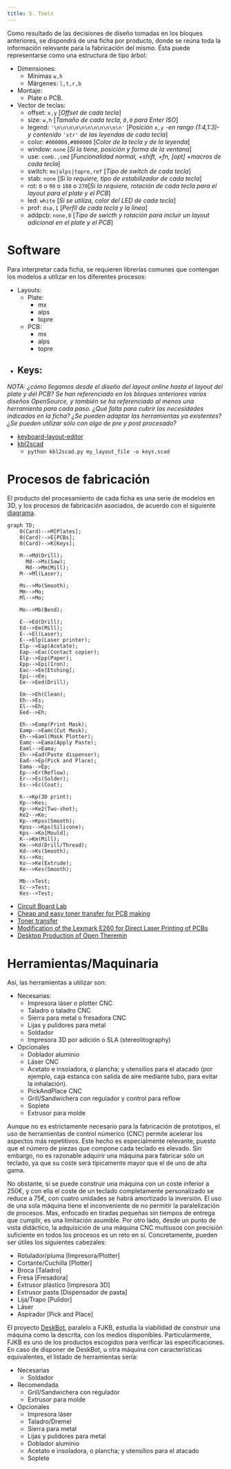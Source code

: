 ```yaml
---
title: 5. Tools
---
```


Como resultado de las decisiones de diseño tomadas en los bloques anteriores, se dispondrá de una ficha por producto, donde se reúna toda la información relevante para la fabricación del mismo. Ésta puede representarse como una estructura de tipo árbol:

- Dimensiones:
  - Mínimas `w,h`
  - Márgenes: `l,t,r,b`
- Montaje:
  - Plate o PCB.
- Vector de teclas:
  - offset: `x,y` [*Offset de cada tecla*]
  - size: `w,h` [*Tamaño de cada tecla, `0,0` para Enter ISO*]
  - legend: `'\n\n\n\n\n\n\n\n\n\n\n'` [*Posición `x,y` -en rango (1:4,1:3)- y contenido `'str'` de las leyendas de cada tecla*]
  - color: `#000000,#000000` [*Color de la tecla y de la leyenda*]
  - window: `none` [*Si la tiene, posición y forma de la ventana*]
  - use: `comb.,cmd` [*Funcionalidad normal, +shift, +fn, [opt] +macros de cada tecla*]
  - switch: `mx|alps|topre,ref` [*Tipo de switch de cada tecla*]
  - stab: `none` [*Si lo requiere, tipo de estabilizador de cada tecla*]
  - rot: `0` o `90` o `180` o `270`[*Si lo requiere, rotación de cada tecla para el layout para el plate y el PCB*]
  - led: `white` [*Si se utiliza, color del LED de cada tecla*]
  - prof: `dsa,1` [*Perfil de cada tecla y la línea*]
  - addpcb: `none,0` [*Tipo de swicth y rotación para incluir un layout adicional en el plate y el PCB*]

# Software

Para interpretar cada ficha, se requieren librerías comunes que contengan los modelos a utilizar en los diferentes procesos:

- Layouts:
  - Plate:
     - mx
	 - alps
	 - topre
  - PCB:
     - mx
	 - alps
	 - topre
- Keys:
  -

*NOTA: ¿cómo llegamos desde el diseño del layout online hasta el layout del plate y del PCB? Se han referenciado en los bloques anteriores varios diseños OpenSource, y también se ha referenciado al menos una herramienta para cada paso. ¿Qué falta para cubrir las necesidades indicadas en la ficha? ¿Se pueden adaptar las herramientas ya existentes? ¿Se pueden utilizar sólo con algo de pre y post procesado?*

- [keyboard-layout-editor](http://www.keyboard-layout-editor.com/)
- [kbl2scad](https://bitbucket.org/afqueiruga/kbl2scad)
  - `python kbl2scad.py my_layout_file -o keys.scad`

# Procesos de fabricación

El producto del procesamiento de cada ficha es una serie de modelos en 3D, y los procesos de fabricación asociados, de acuerdo con el siguiente [diagrama](http://knsv.github.io/mermaid/live_editor/#/view/Z3JhcGggVEQKICAgIDAoQ2FyZCktLT5NW1BsYXRlc107CiAgICAwKENhcmQpLS0-RVtQQ0JzXTsKICAgIDAoQ2FyZCktLT5LW0tleXNdOwoKICAgIE0tLT5NZChEcmlsbCk7CiAgICAgIE1kLS0-TXMoU2F3KTsKICAgICAgTWQtLT5NbShNaWxsKTsKICAgIE0tLT5NbChMYXNlcik7CgogICAgTXMtLT5NbyhTbW9vdGgpOwogICAgTW0tLT5NbzsKICAgIE1sLS0-TW87CgogICAgTW8tLT5NYihCZW5kKTsKCiAgICBFLS0-RWQoRHJpbGwpOwogICAgRWQtLT5FbShNaWxsKTsKICAgIEUtLT5FbChMYXNlcik7CiAgICBFLS0-RWxwKExhc2VyIHByaW50ZXIpOwogICAgRWxwLS0-RWFwKEFjZXRhdGUpOwogICAgRWFwLS0-RWFjKENvbnRhY3QgY29waWVyKTsKICAgIEVscC0tPkVwcChQYXBlcik7CiAgICBFcHAtLT5FcGkoSXJvbik7CiAgICBFYWMtLT5FZVtFdGNoaW5nXTsKICAgIEVwaS0tPkVlOwogICAgRWUtLT5FZWQoRHJpbGwpOwoKICAgIEVtLS0-RWgoQ2xlYW4pOwogICAgRWgtLT5FczsKICAgIEVsLS0-RWg7CiAgICBFZWQtLT5FaDsKCiAgICBFaC0tPkVhbXAoUHJpbnQgTWFzayk7CiAgICBFYW1wLS0-RWFtYyhDdXQgTWFzayk7CiAgICBFaC0tPkVhbWwoTWFzayBQbG90dGVyKTsKICAgIEVhbWMtLT5FYW1hKEFwcGx5IFBhc3RlKTsKICAgIEVhbWwtLT5FYW1hOwogICAgRWgtLT5FYWQoUGFzdGUgZGlzcGVuc2VyKTsKICAgIEVhZC0tPkVwKFBpY2sgYW5kIFBsYWNlKTsKICAgIEVhbWEtLT5FcDsKICAgIEVwLS0-RXIoUmVmbG93KTsKICAgIEVyLS0-RXMoU29sZGVyKTsKICAgIEVzLS0-RWMoQ29hdCk7CgogICAgSy0tPktwKDNEIHByaW50KTsKICAgIEtwLS0-S2VzOwogICAgS3AtLT5LZTIoVHdvLXNob3QpOwogICAgS2UyLS0-S2U7CiAgICBLcC0tPktwc3MoU21vb3RoKTsKICAgIEtwc3MtLT5LcHMoU2lsaWNvbmUpOwogICAgS3BzLS0-S29bTW91bGRdOwogICAgSy0tPkttKE1pbGwpOwogICAgS20tLT5LZChEcmlsbC9UaHJlYWQpOwogICAgS2QtLT5LcyhTbW9vdGgpOwogICAgS3MtLT5LbzsKICAgIEtvLS0-S2UoRXh0cnVkZSk7CiAgICBLZS0tPktlcyhTbW9vdGgpOwoKICAgIE1iLS0-VGVzdDsKICAgIEVjLS0-VGVzdDsKICAgIEtlcy0tPlRlc3Q7).

```
graph TD;
    0(Card)-->M[Plates];
    0(Card)-->E[PCBs];
    0(Card)-->K[Keys];

    M-->Md(Drill);
      Md-->Ms(Saw);
      Md-->Mm(Mill);
    M-->Ml(Laser);

    Ms-->Mo(Smooth);
    Mm-->Mo;
    Ml-->Mo;

    Mo-->Mb(Bend);

    E-->Ed(Drill);
    Ed-->Em(Mill);
    E-->El(Laser);
    E-->Elp(Laser printer);
    Elp-->Eap(Acetate);
    Eap-->Eac(Contact copier);
    Elp-->Epp(Paper);
    Epp-->Epi(Iron);
    Eac-->Ee[Etching];
    Epi-->Ee;
    Ee-->Eed(Drill);

    Em-->Eh(Clean);
    Eh-->Es;
    El-->Eh;
    Eed-->Eh;

    Eh-->Eamp(Print Mask);
    Eamp-->Eamc(Cut Mask);
    Eh-->Eaml(Mask Plotter);
    Eamc-->Eama(Apply Paste);
    Eaml-->Eama;
    Eh-->Ead(Paste dispenser);
    Ead-->Ep(Pick and Place);
    Eama-->Ep;
    Ep-->Er(Reflow);
    Er-->Es(Solder);
    Es-->Ec(Coat);

    K-->Kp(3D print);
    Kp-->Kes;
    Kp-->Ke2(Two-shot);
    Ke2-->Ke;
    Kp-->Kpss(Smooth);
    Kpss-->Kps(Silicone);
    Kps-->Ko[Mould];
    K-->Km(Mill);
    Km-->Kd(Drill/Thread);
    Kd-->Ks(Smooth);
    Ks-->Ko;
    Ko-->Ke(Extrude);
    Ke-->Kes(Smooth);

    Mb-->Test;
    Ec-->Test;
    Kes-->Test;
```

- [Circuit Board Lab]( http://www.instructables.com/id/Circuit-Board-Lab-POV-Business-Card/?ALLSTEPS)
- [Cheap and easy toner transfer for PCB making]( www.instructables.com/id/Cheap-and-Easy-Toner-Transfer-for-PCB-Making)
- [Toner transfer](http://www.dr-lex.be/hardware/tonertransfer.html)
- [Modification of the Lexmark E260 for Direct Laser Printing of PCBs]( http://www.instructables.com/id/Modification-of-the-Lexmark-E260-for-Direct-Laser--1/?ALLSTEPS)
- [Desktop Production of Open Theremin](https://www.youtube.com/watch?v=i0ZT4y3DYrY)

# Herramientas/Maquinaria

Así, las herramientas a utilizar son:

- Necesarias:
  - Impresora láser o plotter CNC
  - Taladro o taladro CNC
  - Sierra para metal o fresadora CNC
  - Lijas y pulidores para metal
  - Soldador
  - Impresora 3D por adición o SLA (stereolitography)
- Opcionales
  - Doblador aluminio
  - Láser CNC
  - Acetato e insoladora, o plancha; y utensilios para el atacado (por ejemplo, caja estanca con salida de aire mediante tubo, para evitar la inhalación).
  - PickAndPlace CNC
  - Grill/Sandwichera con regulador y control para reflow
  - Soplete
  - Extrusor para molde

Aunque no es estrictamente necesario para la fabricación de prototipos, el uso de herramientas de control númerico (CNC) permite acelerar los aspectos más repetitivos. Este hecho es especialmente relevante, puesto que el número de piezas que compone cada teclado es elevado. Sin embargo, no es razonable adquirir una máquina para fabricar sólo un teclado, ya que su coste será típicamente mayor que el de uno de alta gama.

No obstante, si se puede construir una máquina con un coste inferior a 250€, y con ella el coste de un teclado completamente personalizado se reduce a 75€, con cuatro unidades se habrá amortizado la inversión. El uso de una sola máquina tiene el inconveniente de no permitir la paralelización de procesos. Mas, enfocado en tiradas pequeñas sin tiempos de entrega que cumplir, es una limitación asumible. Por otro lado, desde un punto de vista didáctico, la adquisición de una máquina CNC multiusos con precisión suficiente en todos los procesos es un reto en sí. Concretamente, pueden ser útiles los siguientes cabezales:

- Rotulador/pluma [Impresora/Plotter]
- Cortante/Cuchilla [Plotter]
- Broca [Taladro]
- Fresa [Fresadora]
- Extrusor plástico [Impresora 3D]
- Extrusor pasta [Dispensador de pasta]
- Lija/Trapo [Pulidor]
- Láser
- Aspirador [Pick and Place]

El proyecto [DeskBot](/notebook/deskbot), paralelo a FJKB, estudia la viabilidad de construir una máquina como la descrita, con los medios disponibles. Particularmente, FJKB es uno de los productos escogidos para verificar las especificaciones. En caso de disponer de DeskBot, u otra máquina con características equivalentes, el listado de herramientas sería:

- Necesarias
  - Soldador
- Recomendada
  - Grill/Sandwichera con regulador
  - Extrusor para molde
- Opcionales
  - Impresora láser
  - Taladro/Dremel
  - Sierra para metal
  - Lijas y pulidores para metal
  - Doblador aluminio
  - Acetato e insoladora, o plancha; y utensilios para el atacado
  - Soplete
